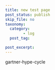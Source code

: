 ```yaml
---
title: new test page
post_status: publish
skip_file: no
taxonomy:
  category:
        - log
  post_tag:

post_excerpt: 
---
```

gartner-hype-cycle